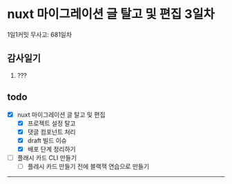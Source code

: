 # nuxt 마이그레이션 글 탈고 및 편집 3일차

1일1커밋 무사고: 681일차

## 감사일기

1. ???

## todo

- [x] nuxt 마이그레이션 글 탈고 및 편집
  - [x] 프로젝트 설정 탈고
  - [x] 댓글 컴포넌트 처리
  - [x] draft 빌드 이슈
  - [x] 배포 단계 정리하기
- [ ] 플래시 카드 CLI 만들기
  - [ ] 플레시 카드 만들기 전에 블랙잭 연습으로 만들기

---


